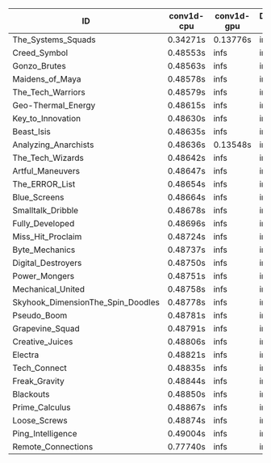 |ID|conv1d-cpu|conv1d-gpu|DWSPConv2D-gpu|gemm-gpu|avg|
|-|-|-|-|-|-|
|The_Systems_Squads|0.34271s|0.13776s|infs|4.65096s|infs|
|Creed_Symbol|0.48553s|infs|infs|4.61217s|infs|
|Gonzo_Brutes|0.48563s|infs|infs|4.65390s|infs|
|Maidens_of_Maya|0.48578s|infs|infs|4.64887s|infs|
|The_Tech_Warriors|0.48579s|infs|infs|4.65325s|infs|
|Geo-Thermal_Energy|0.48615s|infs|infs|4.64180s|infs|
|Key_to_Innovation|0.48630s|infs|infs|4.63326s|infs|
|Beast_Isis|0.48635s|infs|infs|4.64765s|infs|
|Analyzing_Anarchists|0.48636s|0.13548s|infs|4.65376s|infs|
|The_Tech_Wizards|0.48642s|infs|infs|4.65736s|infs|
|Artful_Maneuvers|0.48647s|infs|infs|4.64825s|infs|
|The_ERROR_List|0.48654s|infs|infs|4.65507s|infs|
|Blue_Screens|0.48664s|infs|infs|4.63810s|infs|
|Smalltalk_Dribble|0.48678s|infs|infs|4.61262s|infs|
|Fully_Developed|0.48696s|infs|infs|4.65193s|infs|
|Miss_Hit_Proclaim|0.48724s|infs|infs|4.62787s|infs|
|Byte_Mechanics|0.48737s|infs|infs|4.63752s|infs|
|Digital_Destroyers|0.48750s|infs|infs|4.62638s|infs|
|Power_Mongers|0.48751s|infs|infs|4.65098s|infs|
|Mechanical_United|0.48758s|infs|infs|4.64653s|infs|
|Skyhook_DimensionThe_Spin_Doodles|0.48778s|infs|infs|4.63707s|infs|
|Pseudo_Boom|0.48781s|infs|infs|4.63341s|infs|
|Grapevine_Squad|0.48791s|infs|infs|4.62920s|infs|
|Creative_Juices|0.48806s|infs|infs|4.64839s|infs|
|Electra|0.48821s|infs|infs|4.65175s|infs|
|Tech_Connect|0.48835s|infs|infs|4.64519s|infs|
|Freak_Gravity|0.48844s|infs|infs|4.65135s|infs|
|Blackouts|0.48850s|infs|infs|4.62493s|infs|
|Prime_Calculus|0.48867s|infs|infs|4.65323s|infs|
|Loose_Screws|0.48874s|infs|infs|4.63520s|infs|
|Ping_Intelligence|0.49004s|infs|infs|4.65278s|infs|
|Remote_Connections|0.77740s|infs|infs|4.64347s|infs|
